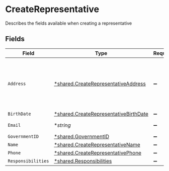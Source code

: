 # CreateRepresentative

Describes the fields available when creating a representative


## Fields

| Field                                                                                                | Type                                                                                                 | Required                                                                                             | Description                                                                                          | Example                                                                                              |
| ---------------------------------------------------------------------------------------------------- | ---------------------------------------------------------------------------------------------------- | ---------------------------------------------------------------------------------------------------- | ---------------------------------------------------------------------------------------------------- | ---------------------------------------------------------------------------------------------------- |
| `Address`                                                                                            | [*shared.CreateRepresentativeAddress](../../../pkg/models/shared/createrepresentativeaddress.md)     | :heavy_minus_sign:                                                                                   | Residential address for an individual. Business addresses not accepted.                              |                                                                                                      |
| `BirthDate`                                                                                          | [*shared.CreateRepresentativeBirthDate](../../../pkg/models/shared/createrepresentativebirthdate.md) | :heavy_minus_sign:                                                                                   | N/A                                                                                                  |                                                                                                      |
| `Email`                                                                                              | **string*                                                                                            | :heavy_minus_sign:                                                                                   | Email Address                                                                                        | amanda@classbooker.dev                                                                               |
| `GovernmentID`                                                                                       | [*shared.GovernmentID](../../../pkg/models/shared/governmentid.md)                                   | :heavy_minus_sign:                                                                                   | N/A                                                                                                  |                                                                                                      |
| `Name`                                                                                               | [*shared.CreateRepresentativeName](../../../pkg/models/shared/createrepresentativename.md)           | :heavy_minus_sign:                                                                                   | N/A                                                                                                  |                                                                                                      |
| `Phone`                                                                                              | [*shared.CreateRepresentativePhone](../../../pkg/models/shared/createrepresentativephone.md)         | :heavy_minus_sign:                                                                                   | N/A                                                                                                  |                                                                                                      |
| `Responsibilities`                                                                                   | [*shared.Responsibilities](../../../pkg/models/shared/responsibilities.md)                           | :heavy_minus_sign:                                                                                   | N/A                                                                                                  |                                                                                                      |
